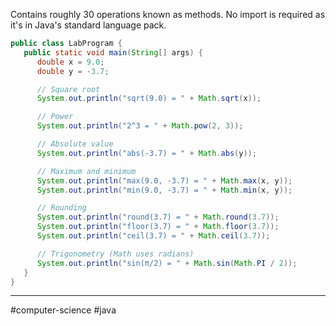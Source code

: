Contains roughly 30 operations known as methods. No import is required as it's in Java's standard language pack.

```java
public class LabProgram {
   public static void main(String[] args) {
      double x = 9.0;
      double y = -3.7;

      // Square root
      System.out.println("sqrt(9.0) = " + Math.sqrt(x));

      // Power
      System.out.println("2^3 = " + Math.pow(2, 3));

      // Absolute value
      System.out.println("abs(-3.7) = " + Math.abs(y));

      // Maximum and minimum
      System.out.println("max(9.0, -3.7) = " + Math.max(x, y));
      System.out.println("min(9.0, -3.7) = " + Math.min(x, y));

      // Rounding
      System.out.println("round(3.7) = " + Math.round(3.7));
      System.out.println("floor(3.7) = " + Math.floor(3.7));
      System.out.println("ceil(3.7) = " + Math.ceil(3.7));

      // Trigonometry (Math uses radians)
      System.out.println("sin(π/2) = " + Math.sin(Math.PI / 2));
   }
}
```

---
#computer-science #java 